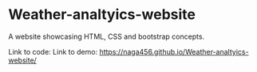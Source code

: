 # Weather-analtyics-website
A website showcasing HTML, CSS and bootstrap concepts.

Link to code: 
Link to demo: https://naga456.github.io/Weather-analtyics-website/


